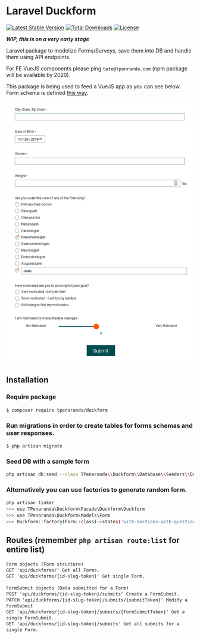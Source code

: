 # Laravel Duckform

[![Latest Stable Version](https://poser.pugx.org/tpenaranda/duckform/v/stable)](https://packagist.org/packages/tpenaranda/duckform) [![Total Downloads](https://poser.pugx.org/tpenaranda/duckform/downloads)](https://packagist.org/packages/tpenaranda/duckform) [![License](https://poser.pugx.org/tpenaranda/duckform/license)](https://packagist.org/packages/tpenaranda/duckform)

***WIP, this is on a very early stage***

Laravel package to modelize Forms/Surveys, save them into DB and handle them using API endpoints.

For FE VueJS components please ping `tate@tpenranda.com` (npm package will be available by 2020).

This package is being used to feed a VueJS app as you can see below. Form schema is defined [this way](https://raw.githubusercontent.com/tpenaranda/duckform/master/src/Database/Seeders/FormExamples/patient-intake-questionnaire.php).
<p align="center">
  <img src="https://raw.githubusercontent.com/tpenaranda/duckform/master/screenshot.png" width="800">
</p>

## Installation

### Require package
```bash
$ composer require tpenaranda/duckform
```

### Run migrations in order to create tables for forms schemas and user responses.
```bash
$ php artisan migrate
```

### Seed DB with a sample form
```bash
php artisan db:seed --class TPenaranda\\Duckform\\Database\\Seeders\\DuckformSeeder
```

### Alternatively you can use factories to generate random form.
```bash
php artisan tinker
>>> use TPenaranda\Duckform\Facade\Duckform\Duckform
>>> use TPenaranda\Duckform\Models\Form
>>> Duckform::factory(Form::class)->states('with-sections-with-questions-with-possible-answers')->create()
```

## Routes (remember `php artisan route:list` for entire list)
```
Form objects (Form structure)
GET 'api/duckforms/' Get all Forms.
GET 'api/duckforms/{id-slug-token}' Get single Form.

FormSubmit objects (Data submitted for a Form)
POST 'api/duckforms/{id-slug-token}/submits' Create a FormSubmit.
PATCH 'api/duckforms/{id-slug-token}/submits/{submitToken}' Modify a FormSubmit
GET 'api/duckforms/{id-slug-token}/submits/{formSubmitToken}' Get a single FormSubmit.
GET 'api/duckforms/{id-slug-token}/submits' Get all submits for a single Form.
```
